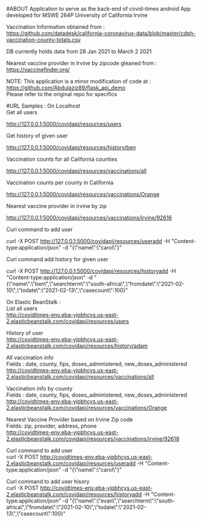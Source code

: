 #ABOUT
Application to serve as the back-end of covid-times android App 
developed for  MSWE 264P University of California Irvine

Vaccination Information obtained from : 
https://github.com/datadesk/california-coronavirus-data/blob/master/cdph-vaccination-county-totals.csv

DB currently holds data from 28 Jan 2021 to March 2 2021

Nearest vaccine provider in Irvine by zipcode gleaned from :
https://vaccinefinder.org/


NOTE:
This application is a minor modification of code at : https://github.com/Abdulaziz89/flask_api_demo </br>
Please refer to the original repo for specifics

#URL Samples :
On Localhost</br>
Get all users

http://127.0.0.1:5000/covidapi/resources/users

Get history of given user

http://127.0.0.1:5000/covidapi/resources/history/ben

Vaccination counts for all California counties

http://127.0.0.1:5000/covidapi/resources/vaccinations/all

Vaccination counts per county in California

http://127.0.0.1:5000/covidapi/resources/vaccinations/Orange

Nearest vaccine provider in irvine by zip

http://127.0.0.1:5000/covidapi/resources/vaccinations/irvine/92616

Curl command to add user<br />

curl -X POST http://127.0.0.1:5000/covidapi/resources/useradd -H "Content-type:application/json" -d "{\\"name\\":\\"carol\\"}"

Curl command add history for given user

curl -X POST http://127.0.0.1:5000/covidapi/resources/historyadd -H "Content-type:application/json" -d "{\\"name\\":\\"ben\\",\\"searchterm\\":\\"south-africa\\",\\"fromdate\\":\\"2021-02-10\\",\\"todate\\":\\"2021-02-13\\",\\"casecount\\":100}"

On Elastic BeanStalk :<br />
List all users <br />
http://covidtimes-env.eba-yjpbhcys.us-east-2.elasticbeanstalk.com/covidapi/resources/users

History of user <br />
http://covidtimes-env.eba-yjpbhcys.us-east-2.elasticbeanstalk.com/covidapi/resources/history/adam


All vaccination info <br />
Fields : date, county, fips, doses_administered, new_doses_administered <br />
http://covidtimes-env.eba-yjpbhcys.us-east-2.elasticbeanstalk.com/covidapi/resources/vaccinations/all

Vaccination info by county<br />
Fields : date, county, fips, doses_administered, new_doses_administered <br />
http://covidtimes-env.eba-yjpbhcys.us-east-2.elasticbeanstalk.com/covidapi/resources/vaccinations/Orange

Nearest Vaccine Provider based on Irvine Zip code <br />
Fields: zip, provider, address, phone <br />
http://covidtimes-env.eba-yjpbhcys.us-east-2.elasticbeanstalk.com/covidapi/resources/vaccinations/irvine/92618

Curl command to add user
<br />
curl -X POST http://covidtimes-env.eba-yjpbhcys.us-east-2.elasticbeanstalk.com/covidapi/resources/useradd -H "Content-type:application/json" -d "{\\"name\\":\\"carol\\"}"

Curl command to add user hisory
<br />
curl -X POST http://covidtimes-env.eba-yjpbhcys.us-east-2.elasticbeanstalk.com/covidapi/resources/historyadd -H "Content-type:application/json" -d "{\\"name\\":\\"evan\\",\\"searchterm\\":\\"south-africa\\",\\"fromdate\\":\\"2021-02-10\\",\\"todate\\":\\"2021-02-13\\",\\"casecount\\":100}"
